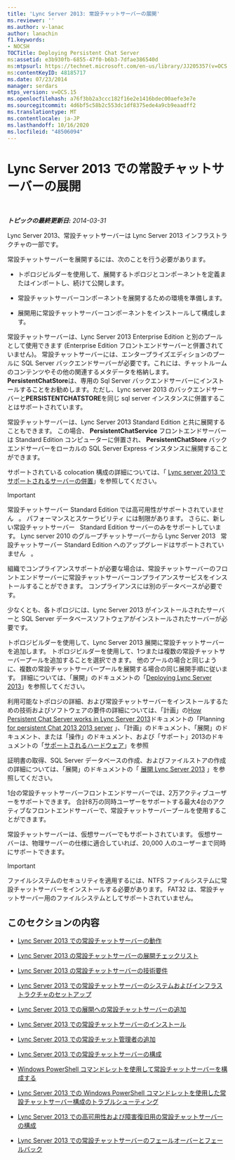 ```yaml
---
title: 'Lync Server 2013: 常設チャットサーバーの展開'
ms.reviewer: ''
ms.author: v-lanac
author: lanachin
f1.keywords:
- NOCSH
TOCTitle: Deploying Persistent Chat Server
ms:assetid: e3b930fb-6855-47f0-b6b3-7dfae386540d
ms:mtpsurl: https://technet.microsoft.com/en-us/library/JJ205357(v=OCS.15)
ms:contentKeyID: 48185717
ms.date: 07/23/2014
manager: serdars
mtps_version: v=OCS.15
ms.openlocfilehash: a76f3bb2a3ccc182f16e2e1416bdec00aefe3e7e
ms.sourcegitcommit: 4d6bf5c58b2c553dc1df8375ede4a9cb9eaadff2
ms.translationtype: MT
ms.contentlocale: ja-JP
ms.lasthandoff: 10/16/2020
ms.locfileid: "48506094"
---
```

# <a name="deploying-persistent-chat-server-in-lync-server-2013"></a>Lync Server 2013 での常設チャットサーバーの展開

<div data-xmlns="http://www.w3.org/1999/xhtml">

<div class="topic" data-xmlns="http://www.w3.org/1999/xhtml" data-msxsl="urn:schemas-microsoft-com:xslt" data-cs="https://msdn.microsoft.com/">

<div data-asp="https://msdn2.microsoft.com/asp">



</div>

<div id="mainSection">

<div id="mainBody">

<span> </span>

_**トピックの最終更新日:** 2014-03-31_

Lync Server 2013、常設チャットサーバーは Lync Server 2013 インフラストラクチャの一部です。

常設チャットサーバーを展開するには、次のことを行う必要があります。

  - トポロジビルダーを使用して、展開するトポロジとコンポーネントを定義またはインポートし、続けて公開します。

  - 常設チャットサーバーコンポーネントを展開するための環境を準備します。

  - 展開用に常設チャットサーバーコンポーネントをインストールして構成します。

常設チャットサーバーは、Lync Server 2013 Enterprise Edition と別のプールとして使用できます (Enterprise Edition フロントエンドサーバーと併置されていません)。 常設チャットサーバーには、エンタープライズエディションのプールに SQL Server バックエンドサーバーが必要です。これには、チャットルームのコンテンツやその他の関連するメタデータを格納します。 **PersistentChatStore**は、専用の Sql Server バックエンドサーバーにインストールすることをお勧めします。ただし、Lync server 2013 のバックエンドサーバーと**PERSISTENTCHATSTORE**を同じ sql server インスタンスに併置することはサポートされています。

常設チャットサーバーは、Lync Server 2013 Standard Edition と共に展開することもできます。 この場合、 **PersistentChatService** フロントエンドサーバーは Standard Edition コンピューターに併置され、 **PersistentChatStore** バックエンドサーバーをローカルの SQL Server Express インスタンスに展開することができます。

サポートされている colocation 構成の詳細については、「 [Lync server 2013 でサポートされるサーバーの併置](lync-server-2013-supported-server-collocation.md)」を参照してください。

<div>


> [!IMPORTANT]  
> 常設チャットサーバー Standard Edition では高可用性がサポートされていません &nbsp; 。 パフォーマンスとスケーラビリティ には制限があります。 さらに、新しい常設チャットサーバー &nbsp; Standard Edition サーバーのみをサポートしています。 Lync server 2010 のグループチャットサーバーから Lync Server 2013 &nbsp; 常設チャットサーバー Standard Edition へのアップグレードはサポートされていません &nbsp; 。



</div>

組織でコンプライアンスサポートが必要な場合は、常設チャットサーバーのフロントエンドサーバーに常設チャットサーバーコンプライアンスサービスをインストールすることができます。 コンプライアンスには別のデータベースが必要です。

少なくとも、各トポロジには、Lync Server 2013 がインストールされたサーバーと SQL Server データベースソフトウェアがインストールされたサーバーが必要です。

トポロジビルダーを使用して、Lync Server 2013 展開に常設チャットサーバーを追加します。 トポロジビルダーを使用して、1つまたは複数の常設チャットサーバープールを追加することを選択できます。 他のプールの場合と同じように、複数の常設チャットサーバープールを展開する場合の同じ展開手順に従います。 詳細については、「展開」のドキュメントの「[Deploying Lync Server 2013](lync-server-2013-deploying-lync-server.md)」を参照してください。

利用可能なトポロジの詳細、および常設チャットサーバーをインストールするための技術およびソフトウェアの要件の詳細については、「計画」の[How Persistent Chat Server works in Lync Server 2013](lync-server-2013-how-persistent-chat-server-works.md)ドキュメントの「Planning [for persistent Chat 2013 2013 server](lync-server-2013-planning-for-persistent-chat-server.md) 」、「計画」のドキュメント、「展開」のドキュメント、または「操作」のドキュメント、および「サポート」2013のドキュメントの「[サポートされるハードウェア](lync-server-2013-supported-hardware.md)」を参照

証明書の取得、SQL Server データベースの作成、およびファイルストアの作成の詳細については、「展開」のドキュメントの「 [展開 Lync Server 2013](lync-server-2013-deploying-lync-server.md) 」を参照してください。

1台の常設チャットサーバーフロントエンドサーバーでは、2万アクティブユーザーをサポートできます。 合計8万の同時ユーザーをサポートする最大4台のアクティブなフロントエンドサーバーで、常設チャットサーバープールを使用することができます。

常設チャットサーバーは、仮想サーバーでもサポートされています。 仮想サーバーは、物理サーバーの仕様に適合していれば、20,000 人のユーザーまで同時にサポートできます。

<div>


> [!IMPORTANT]  
> ファイルシステムのセキュリティを適用するには、NTFS ファイルシステムに常設チャットサーバーをインストールする必要があります。 FAT32 は、常設チャットサーバー用のファイルシステムとしてサポートされていません。



</div>

<div>

## <a name="in-this-section"></a>このセクションの内容

  - [Lync Server 2013 での常設チャットサーバーの動作](lync-server-2013-how-persistent-chat-server-works.md)

  - [Lync Server 2013 の常設チャットサーバーの展開チェックリスト](lync-server-2013-deployment-checklist-for-persistent-chat-server.md)

  - [Lync Server 2013 の常設チャットサーバーの技術要件](lync-server-2013-technical-requirements-for-persistent-chat-server.md)

  - [Lync Server 2013 での常設チャットサーバーのシステムおよびインフラストラクチャのセットアップ](lync-server-2013-setting-up-systems-and-infrastructure-for-persistent-chat-server.md)

  - [Lync Server 2013 での展開への常設チャットサーバーの追加](lync-server-2013-adding-persistent-chat-server-to-your-deployment.md)

  - [Lync Server 2013 での常設チャットサーバーのインストール](lync-server-2013-installing-persistent-chat-server.md)

  - [Lync Server 2013 での常設チャット管理者の追加](lync-server-2013-adding-a-persistent-chat-administrator.md)

  - [Lync Server 2013 での常設チャットサーバーの構成](lync-server-2013-configuring-persistent-chat-server.md)

  - [Windows PowerShell コマンドレットを使用して常設チャットサーバーを構成する](configuring-persistent-chat-server-by-using-windows-powershell-cmdlets.md)

  - [Lync Server 2013 での Windows PowerShell コマンドレットを使用した常設チャットサーバー構成のトラブルシューティング](lync-server-2013-troubleshooting-persistent-chat-server-configuration-using-windows-powershell-cmdlets.md)

  - [Lync Server 2013 での高可用性および障害復旧用の常設チャットサーバーの構成](lync-server-2013-configuring-persistent-chat-server-for-high-availability-and-disaster-recovery.md)

  - [Lync Server 2013 での常設チャットサーバーのフェールオーバーとフェールバック](lync-server-2013-failing-over-and-failing-back-persistent-chat-server.md)

</div>

</div>

<span> </span>

</div>

</div>

</div>

